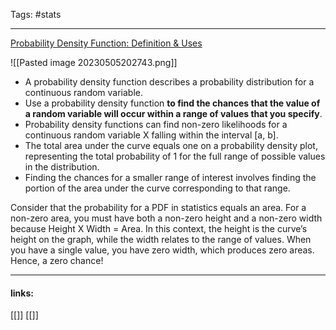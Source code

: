 
Tags: #stats

------------------------------------------
[Probability Density Function: Definition & Uses](https://statisticsbyjim.com/probability/probability-density-function/)


![[Pasted image 20230505202743.png]]

- A probability density function describes a probability distribution for a  continuous random variable.
- Use a probability density function **to find the chances that the value of a random variable will occur within a range of values that you specify**.
- Probability density functions can find non-zero likelihoods for a continuous random variable X falling within the interval [a, b].
- The total area under the curve equals one on a probability density plot, representing the total probability of 1 for the full range of possible values in the distribution.
- Finding the chances for a smaller range of interest involves finding the portion of the area under the curve corresponding to that range.

Consider that the probability for a PDF in statistics equals an area. For a non-zero area, you must have both a non-zero height and a non-zero width because Height X Width = Area. In this context, the height is the curve’s height on the graph, while the width relates to the range of values. When you have a single value, you have zero width, which produces zero areas. Hence, a zero chance!

---------------------
#### links:
[[]]
[[]]